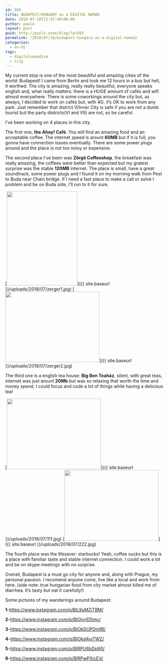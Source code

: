 ```yaml
---
id: 565
title: BUDAPEST/HUNGARY as a DIGITAL NOMAD
date: 2018-07-18T13:47:49+00:00
author: paolo
layout: post
guid: http://paolo.zone/blog/?p=565
permalink: /2018/07/18/budapest-hungary-as-a-digital-nomad/
categories:
  - en-US
tags:
  - digitalnomadism
  - trip
---
```

My current stop is one of the most beautiful and amazing cities of the world: Budapest! I came from Berlin and took me 12 hours in a bus but hell, it worthed. The city is amazing, really really beautiful, everyone speaks english and, what really matters: there is a HUGE amount of cafés and wifi almost everywhere. There is some coworkings around the city but, as always, I decided to work on cafés but, with 4G, it&#8217;s OK to work from any park. Just remember that district V/Inner City is safe if you are not a dumb tourist but the party districts(VI and VII) are not, so be careful.

I&#8217;ve been working on 4 places in this city.

The first one, **the Ahoy! Café**. You will find an amazing food and an acceptable coffee. The internet speed is arount **60MB** but if it is full, you gonna have connection issues eventually. There are some power plugs around and the place is not too noisy or expensive.

The second place I&#8217;ve been was **Zërgë Coffeeshop**, the breakfast was really amazing, the coffees were better than expected but my gratest surprise was the stable **120MB** internet. The place is small, have a great soundtrack, some power plugs and I found it on my morning walk from Pest to Buda near Chain bridge. If I need a fast place to make a call or solve I problem and be on Buda side, I&#8217;ll run to it for sure.

[<img src="{{ site.baseurl }}/uploads/2018/07/zerger1-225x300.jpg" alt="" width="225" height="300" class="alignnone size-medium wp-image-566" srcset="{{ site.baseurl }}/uploads/2018/07/zerger1-225x300.jpg 225w, {{ site.baseurl }}/uploads/2018/07/zerger1-768x1024.jpg 768w, {{ site.baseurl }}/uploads/2018/07/zerger1.jpg 960w" sizes="(max-width: 225px) 100vw, 225px" />]({{ site.baseurl }}/uploads/2018/07/zerger1.jpg)
[<img src="{{ site.baseurl }}/uploads/2018/07/zerger2-300x225.jpg" alt="" width="300" height="225" class="alignnone size-medium wp-image-567" srcset="{{ site.baseurl }}/uploads/2018/07/zerger2-300x225.jpg 300w, {{ site.baseurl }}/uploads/2018/07/zerger2-768x576.jpg 768w, {{ site.baseurl }}/uploads/2018/07/zerger2-1024x768.jpg 1024w, {{ site.baseurl }}/uploads/2018/07/zerger2.jpg 1280w" sizes="(max-width: 300px) 100vw, 300px" />]({{ site.baseurl }}/uploads/2018/07/zerger2.jpg)

The third one is a english tea house: **Big Ben Teaház**, silent, with great teas, internet was just arount **20Mb** but was so relaxing that worth the time and money spend. I could focus and code a lot of things while having a delicious tea!

[<img src="{{ site.baseurl }}/uploads/2018/07/111-300x225.jpg" alt="" width="300" height="225" class="alignnone size-medium wp-image-568" srcset="{{ site.baseurl }}/uploads/2018/07/111-300x225.jpg 300w, {{ site.baseurl }}/uploads/2018/07/111-768x576.jpg 768w, {{ site.baseurl }}/uploads/2018/07/111-1024x768.jpg 1024w, {{ site.baseurl }}/uploads/2018/07/111.jpg 1280w" sizes="(max-width: 300px) 100vw, 300px" />]({{ site.baseurl }}/uploads/2018/07/111.jpg)
[<img src="{{ site.baseurl }}/uploads/2018/07/222-300x225.jpg" alt="" width="300" height="225" class="alignnone size-medium wp-image-569" srcset="{{ site.baseurl }}/uploads/2018/07/222-300x225.jpg 300w, {{ site.baseurl }}/uploads/2018/07/222-768x576.jpg 768w, {{ site.baseurl }}/uploads/2018/07/222-1024x768.jpg 1024w, {{ site.baseurl }}/uploads/2018/07/222.jpg 1280w" sizes="(max-width: 300px) 100vw, 300px" />]({{ site.baseurl }}/uploads/2018/07/222.jpg)

The fourth place was the lifesaver: starbucks! Yeah, coffee sucks but this is a place with familiar taste and stable internet connection. I could work a lot and be on skype meetings with no surprise.

Overall, Budapest is a must go city for anyone and, along with Prague, my personal passion. I recomend anyone come, live like a local and work from here. (side note: true hungarian food from city market almost killed me of diarrhea. It&#8217;s tasty but eat it carefully!)

Some pictures of my wanderings around Budapest:

**1**–<a href="https://www.instagram.com/p/BlL9uMZjTBM/" rel="noopener" target="_blank">https://www.instagram.com/p/BlL9uMZjTBM/</a>

**2**–<a href="https://www.instagram.com/p/BlOiyrlD5mc/" rel="noopener" target="_blank">https://www.instagram.com/p/BlOiyrlD5mc/</a>

**3**–<a href="https://www.instagram.com/p/BlOkDUPDmfB/" rel="noopener" target="_blank">https://www.instagram.com/p/BlOkDUPDmfB/</a>

**4**&#8211;<a href="https://www.instagram.com/p/BlOkd4ujTWZ/" rel="noopener" target="_blank">https://www.instagram.com/p/BlOkd4ujTWZ/</a>

**5**&#8211;<a href="https://www.instagram.com/p/BlRPU6bDp90/" rel="noopener" target="_blank">https://www.instagram.com/p/BlRPU6bDp90/</a>

**6**&#8211;<a href="https://www.instagram.com/p/BlRPwPXjcEV/" rel="noopener" target="_blank">https://www.instagram.com/p/BlRPwPXjcEV/</a>
